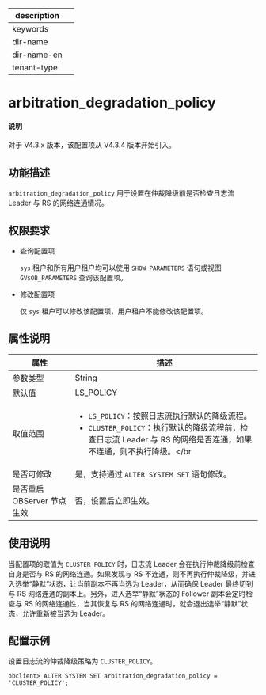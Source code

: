 |description||
|---|---|
|keywords||
|dir-name||
|dir-name-en||
|tenant-type||

# arbitration_degradation_policy

<main id="notice" type='explain'>
<h4>说明</h4>
<p>对于 V4.3.x 版本，该配置项从 V4.3.4 版本开始引入。</p>
</main>

## 功能描述

`arbitration_degradation_policy` 用于设置在仲裁降级前是否检查日志流 Leader 与 RS 的网络连通情况。

## 权限要求

* 查询配置项

  `sys` 租户和所有用户租户均可以使用 `SHOW PARAMETERS` 语句或视图 `GV$OB_PARAMETERS` 查询该配置项。

* 修改配置项

  仅 `sys` 租户可以修改该配置项，用户租户不能修改该配置项。

## 属性说明

|        属性                  |     描述      |
|------------------------------|-------------|
| 参数类型                      | String        |
| 默认值                        | LS_POLICY       |
| 取值范围                      | <ul><li>`LS_POLICY`：按照日志流执行默认的降级流程。</li> <li>`CLUSTER_POLICY`：执行默认的降级流程前，检查日志流 Leader 与 RS 的网络是否连通，如果不连通，则不执行降级。</br</li></ul> |
| 是否可修改                    | 是，支持通过 `ALTER SYSTEM SET` 语句修改。         |
| 是否重启 OBServer 节点生效    | 否，设置后立即生效。     |

## 使用说明

当配置项的取值为 `CLUSTER_POLICY` 时，日志流 Leader 会在执行仲裁降级前检查自身是否与 RS 的网络连通。如果发现与 RS 不连通，则不再执行仲裁降级，并进入选举“静默”状态，让当前副本不再当选为 Leader，从而确保 Leader 最终切到与 RS 网络连通的副本上。另外，进入选举“静默”状态的 Follower 副本会定时检查与 RS 的网络连通性，当其恢复与 RS 的网络连通时，就会退出选举“静默”状态，允许重新被当选为 Leader。

## 配置示例

设置日志流的仲裁降级策略为 `CLUSTER_POLICY`。

```shell
obclient> ALTER SYSTEM SET arbitration_degradation_policy = 'CLUSTER_POLICY';
```

